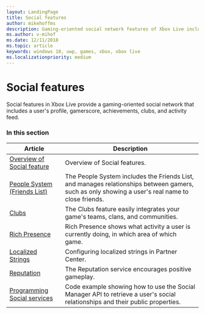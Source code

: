 ```yaml
---
layout: LandingPage
title: Social features
author: mikehoffms
description: Gaming-oriented social network features of Xbox Live include a user's profile, gamerscore, achievements, clubs, and activity feed.
ms.author: v-mihof
ms.date: 12/11/2018
ms.topic: article
keywords: windows 10, uwp, games, xbox, xbox live
ms.localizationpriority: medium
---
```


# Social features

Social features in Xbox Live provide a gaming-oriented social network that includes a user's profile, gamerscore, achievements, clubs, and activity feed.


### In this section

| Article | Description |
|---------|-------------|
| [Overview of Social feature](xbox-live-social-platform.md) | Overview of Social features. |
| [People System (Friends List)](people-system/people-system.md) | The People System includes the Friends List, and manages relationships between gamers, such as only showing a user's real name to close friends. |
| [Clubs](../features/social/clubs/index.md) | The Clubs feature easily integrates your game's teams, clans, and communities. |
| [Rich Presence](../features/social/rich-presence/index.md) | Rich Presence shows what activity a user is currently doing, in which area of which game. |
| [Localized Strings](../features/social/localized-strings/localized-strings.md) | Configuring localized strings in Partner Center. |
| [Reputation](people-system/reputation.md) | The Reputation service encourages positive gameplay. |
| [Programming Social services](people-system/programming-social-services.md) | Code example showing how to use the Social Manager API to retrieve a user's social relationships and their public properties.|
